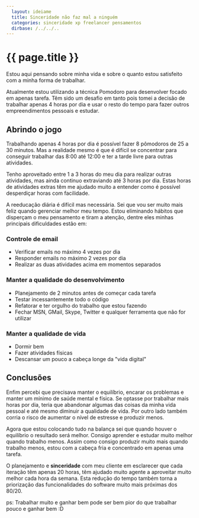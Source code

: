 ```yaml
---
  layout: ideiame
  title: Sinceridade não faz mal a ninguém
  categories: sinceridade xp freelancer pensamentos
  dirbase: /../../..
---
```


# {{ page.title }}

Estou aqui pensando sobre minha vida e sobre o quanto estou satisfeito com a minha forma de trabalhar. 

Atualmente estou utilizando a técnica Pomodoro para desenvolver focado em apenas tarefa. Têm sido um desafio em tanto pois tomei a decisão de trabalhar apenas 4 horas por dia e usar o resto do tempo para fazer outros empreendimentos pessoais e estudar.

## Abrindo o jogo

Trabalhando apenas 4 horas por dia é possível fazer 8 pômodoros de 25 a 30 minutos. Mas a realidade mesmo é que é difícil se concentrar para conseguir trabalhar das 8:00 até 12:00 e ter a tarde livre para outras atividades.

Tenho aproveitado entre 1 a 3 horas do meu dia para realizar outras atividades, mas ainda continuo extraviando até 3 horas por dia. Estas horas de atividades extras têm me ajudado muito a entender como é possível desperdiçar horas com facilidade. 

A reeducação diária é difícil mas necessária. Sei que vou ser muito mais feliz quando gerenciar melhor meu tempo. Estou eliminando hábitos que disperçam o meu pensamento e tiram a atenção, dentre eles minhas principais dificuldades estão em:

### Controle de email

* Verificar emails no máximo 4 vezes por dia
* Responder emails no máximo 2 vezes por dia
* Realizar as duas atividades acima em momentos separados

### Manter a qualidade do desenvolvimento

* Planejamento de 2 minutos antes de começar cada tarefa
* Testar incessantemente todo o código
* Refatorar e ter orgulho do trabalho que estou fazendo
* Fechar MSN, GMail, Skype, Twitter e qualquer ferramenta que não for utilizar

### Manter a qualidade de vida

* Dormir bem
* Fazer atividades físicas
* Descansar um pouco a cabeça longe da "vida digital"

## Conclusões

Enfim percebi que precisava manter o equilíbrio, encarar os problemas e manter um mínimo de saúde mental e física. Se optasse por trabalhar mais horas por dia, teria que abandonar algumas das coisas da minha vida pessoal e até mesmo diminuir a qualidade de vida. Por outro lado também corria o risco de aumentar o nível de estresse e produzir menos. 

Agora que estou colocando tudo na balança sei que quando houver o equilíbrio o resultado será melhor. Consigo aprender e estudar muito melhor quando trabalho menos. Assim como consigo produzir muito mais quando trabalho menos, estou com a cabeça fria e concentrado em apenas uma tarefa.

O planejamento e **sinceridade** com meu cliente em esclarecer que cada iteração têm apenas 20 horas, têm ajudado muito agente a aproveitar muito melhor cada hora da semana. Esta redução do tempo também torna a priorização das funcionalidades do software muito mais próximas dos 80/20.

ps: Trabalhar muito e ganhar bem pode ser bem pior do que trabalhar pouco e ganhar bem :D
